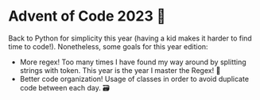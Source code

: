 # Advent of Code 2023 🎄
Back to Python for simplicity this year (having a kid makes it harder to find time to code!).
Nonetheless, some goals for this year edition:
 * More regex! Too many times I have found my way around by splitting strings with token. This year is the year I master the Regex! 💪
 * Better code organization! Usage of classes in order to avoid duplicate code between each day. 🗃️
